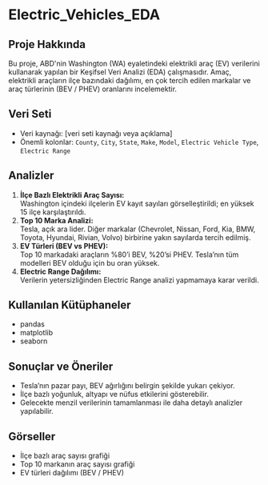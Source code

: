 # Electric_Vehicles_EDA

## Proje Hakkında
Bu proje, ABD'nin Washington (WA) eyaletindeki elektrikli araç (EV) verilerini kullanarak yapılan bir Keşifsel Veri Analizi (EDA) çalışmasıdır. Amaç, elektrikli araçların ilçe bazındaki dağılımı, en çok tercih edilen markalar ve araç türlerinin (BEV / PHEV) oranlarını incelemektir.

## Veri Seti
- Veri kaynağı: [veri seti kaynağı veya açıklama]  
- Önemli kolonlar: `County`, `City`, `State`, `Make`, `Model`, `Electric Vehicle Type`, `Electric Range`  

## Analizler
1. **İlçe Bazlı Elektrikli Araç Sayısı:**  
   Washington içindeki ilçelerin EV kayıt sayıları görselleştirildi; en yüksek 15 ilçe karşılaştırıldı.
2. **Top 10 Marka Analizi:**  
   Tesla, açık ara lider. Diğer markalar (Chevrolet, Nissan, Ford, Kia, BMW, Toyota, Hyundai, Rivian, Volvo) birbirine yakın sayılarda tercih edilmiş.
3. **EV Türleri (BEV vs PHEV):**  
   Top 10 markadaki araçların %80’i BEV, %20’si PHEV. Tesla’nın tüm modelleri BEV olduğu için bu oran yüksek.  
4. **Electric Range Dağılımı:**  
   Verilerin yetersizliğinden Electric Range analizi yapmamaya karar verildi.

## Kullanılan Kütüphaneler
- pandas  
- matplotlib  
- seaborn   

## Sonuçlar ve Öneriler
- Tesla’nın pazar payı, BEV ağırlığını belirgin şekilde yukarı çekiyor.  
- İlçe bazlı yoğunluk, altyapı ve nüfus etkilerini gösterebilir.  
- Gelecekte menzil verilerinin tamamlanması ile daha detaylı analizler yapılabilir.

## Görseller
- İlçe bazlı araç sayısı grafiği  
- Top 10 markanın araç sayısı grafiği  
- EV türleri dağılımı (BEV / PHEV)  


